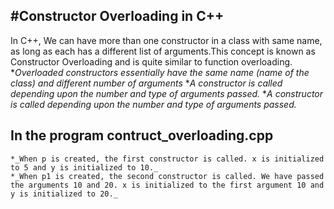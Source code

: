 **#Constructor Overloading in C++**
-----------------------------------------------------------------------------------------------------------------
In C++, We can have more than one constructor in a class with same name, as long as each has a different list of arguments.This concept is known as Constructor Overloading and is quite similar to function overloading.
    *_Overloaded constructors essentially have the same name (name of the class) and different number of arguments_
    *_A constructor is called depending upon the number and type of arguments passed._
    *_A constructor is called depending upon the number and type of arguments passed._

In the program contruct_overloading.cpp
-----------------------------------------------------------------------------------------------------------------
    *_When p is created, the first constructor is called. x is initialized to 5 and y is initialized to 10._
    *_When p1 is created, the second constructor is called. We have passed the arguments 10 and 20. x is initialized to the first argument 10 and y is initialized to 20._